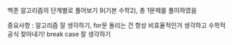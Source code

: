 백준 알고리즘의 단계별로 풀어보기 9(기본 수학2), 총 1문제를 풀이하였음

중요사항 : 알고리즘 잘 생각하기, for문 돌리는 건 항상 비효율적인거 생각하고 수학적 공식 찾아내기! break case 잘 생각하기